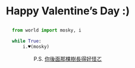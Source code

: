 <style>
h1, p {
    margin-bottom: 1em;
    text-align: center;
}
pre {
    width: 300px;
    margin: auto !important;
}
</style>

# Happy Valentine’s Day :)

```python
from world import mosky, i

while True:
    i.♥️(mosky)
```

P.S. [你後面那棵樹長得好怪ㄛ](https://twitter.com/uranusjr/status/566075307308765184)
